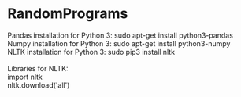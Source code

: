 # RandomPrograms
Pandas installation for Python 3: sudo apt-get install python3-pandas <br/>
Numpy installation for Python 3: sudo apt-get install python3-numpy <br/>
NLTK installation for Python 3: sudo pip3 install nltk <br/>
<br/>
Libraries for NLTK: <br/>
import nltk <br/>
nltk.download('all') <br/>
